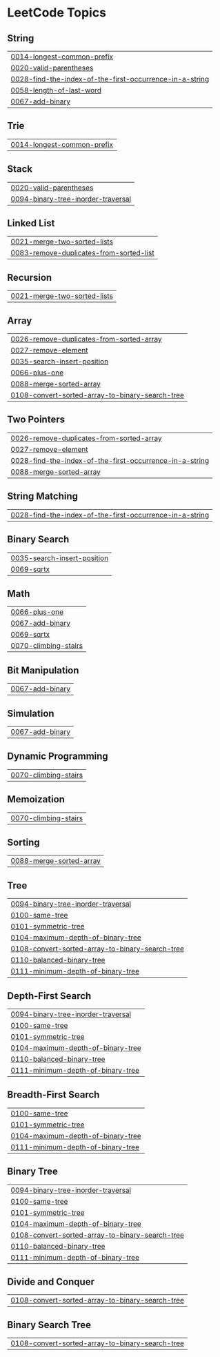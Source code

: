 <!---LeetCode Topics Start-->
# LeetCode Topics
## String
|  |
| ------- |
| [0014-longest-common-prefix](https://github.com/chris1797/LeetCode/tree/master/0014-longest-common-prefix) |
| [0020-valid-parentheses](https://github.com/chris1797/LeetCode/tree/master/0020-valid-parentheses) |
| [0028-find-the-index-of-the-first-occurrence-in-a-string](https://github.com/chris1797/LeetCode/tree/master/0028-find-the-index-of-the-first-occurrence-in-a-string) |
| [0058-length-of-last-word](https://github.com/chris1797/LeetCode/tree/master/0058-length-of-last-word) |
| [0067-add-binary](https://github.com/chris1797/LeetCode/tree/master/0067-add-binary) |
## Trie
|  |
| ------- |
| [0014-longest-common-prefix](https://github.com/chris1797/LeetCode/tree/master/0014-longest-common-prefix) |
## Stack
|  |
| ------- |
| [0020-valid-parentheses](https://github.com/chris1797/LeetCode/tree/master/0020-valid-parentheses) |
| [0094-binary-tree-inorder-traversal](https://github.com/chris1797/LeetCode/tree/master/0094-binary-tree-inorder-traversal) |
## Linked List
|  |
| ------- |
| [0021-merge-two-sorted-lists](https://github.com/chris1797/LeetCode/tree/master/0021-merge-two-sorted-lists) |
| [0083-remove-duplicates-from-sorted-list](https://github.com/chris1797/LeetCode/tree/master/0083-remove-duplicates-from-sorted-list) |
## Recursion
|  |
| ------- |
| [0021-merge-two-sorted-lists](https://github.com/chris1797/LeetCode/tree/master/0021-merge-two-sorted-lists) |
## Array
|  |
| ------- |
| [0026-remove-duplicates-from-sorted-array](https://github.com/chris1797/LeetCode/tree/master/0026-remove-duplicates-from-sorted-array) |
| [0027-remove-element](https://github.com/chris1797/LeetCode/tree/master/0027-remove-element) |
| [0035-search-insert-position](https://github.com/chris1797/LeetCode/tree/master/0035-search-insert-position) |
| [0066-plus-one](https://github.com/chris1797/LeetCode/tree/master/0066-plus-one) |
| [0088-merge-sorted-array](https://github.com/chris1797/LeetCode/tree/master/0088-merge-sorted-array) |
| [0108-convert-sorted-array-to-binary-search-tree](https://github.com/chris1797/LeetCode/tree/master/0108-convert-sorted-array-to-binary-search-tree) |
## Two Pointers
|  |
| ------- |
| [0026-remove-duplicates-from-sorted-array](https://github.com/chris1797/LeetCode/tree/master/0026-remove-duplicates-from-sorted-array) |
| [0027-remove-element](https://github.com/chris1797/LeetCode/tree/master/0027-remove-element) |
| [0028-find-the-index-of-the-first-occurrence-in-a-string](https://github.com/chris1797/LeetCode/tree/master/0028-find-the-index-of-the-first-occurrence-in-a-string) |
| [0088-merge-sorted-array](https://github.com/chris1797/LeetCode/tree/master/0088-merge-sorted-array) |
## String Matching
|  |
| ------- |
| [0028-find-the-index-of-the-first-occurrence-in-a-string](https://github.com/chris1797/LeetCode/tree/master/0028-find-the-index-of-the-first-occurrence-in-a-string) |
## Binary Search
|  |
| ------- |
| [0035-search-insert-position](https://github.com/chris1797/LeetCode/tree/master/0035-search-insert-position) |
| [0069-sqrtx](https://github.com/chris1797/LeetCode/tree/master/0069-sqrtx) |
## Math
|  |
| ------- |
| [0066-plus-one](https://github.com/chris1797/LeetCode/tree/master/0066-plus-one) |
| [0067-add-binary](https://github.com/chris1797/LeetCode/tree/master/0067-add-binary) |
| [0069-sqrtx](https://github.com/chris1797/LeetCode/tree/master/0069-sqrtx) |
| [0070-climbing-stairs](https://github.com/chris1797/LeetCode/tree/master/0070-climbing-stairs) |
## Bit Manipulation
|  |
| ------- |
| [0067-add-binary](https://github.com/chris1797/LeetCode/tree/master/0067-add-binary) |
## Simulation
|  |
| ------- |
| [0067-add-binary](https://github.com/chris1797/LeetCode/tree/master/0067-add-binary) |
## Dynamic Programming
|  |
| ------- |
| [0070-climbing-stairs](https://github.com/chris1797/LeetCode/tree/master/0070-climbing-stairs) |
## Memoization
|  |
| ------- |
| [0070-climbing-stairs](https://github.com/chris1797/LeetCode/tree/master/0070-climbing-stairs) |
## Sorting
|  |
| ------- |
| [0088-merge-sorted-array](https://github.com/chris1797/LeetCode/tree/master/0088-merge-sorted-array) |
## Tree
|  |
| ------- |
| [0094-binary-tree-inorder-traversal](https://github.com/chris1797/LeetCode/tree/master/0094-binary-tree-inorder-traversal) |
| [0100-same-tree](https://github.com/chris1797/LeetCode/tree/master/0100-same-tree) |
| [0101-symmetric-tree](https://github.com/chris1797/LeetCode/tree/master/0101-symmetric-tree) |
| [0104-maximum-depth-of-binary-tree](https://github.com/chris1797/LeetCode/tree/master/0104-maximum-depth-of-binary-tree) |
| [0108-convert-sorted-array-to-binary-search-tree](https://github.com/chris1797/LeetCode/tree/master/0108-convert-sorted-array-to-binary-search-tree) |
| [0110-balanced-binary-tree](https://github.com/chris1797/LeetCode/tree/master/0110-balanced-binary-tree) |
| [0111-minimum-depth-of-binary-tree](https://github.com/chris1797/LeetCode/tree/master/0111-minimum-depth-of-binary-tree) |
## Depth-First Search
|  |
| ------- |
| [0094-binary-tree-inorder-traversal](https://github.com/chris1797/LeetCode/tree/master/0094-binary-tree-inorder-traversal) |
| [0100-same-tree](https://github.com/chris1797/LeetCode/tree/master/0100-same-tree) |
| [0101-symmetric-tree](https://github.com/chris1797/LeetCode/tree/master/0101-symmetric-tree) |
| [0104-maximum-depth-of-binary-tree](https://github.com/chris1797/LeetCode/tree/master/0104-maximum-depth-of-binary-tree) |
| [0110-balanced-binary-tree](https://github.com/chris1797/LeetCode/tree/master/0110-balanced-binary-tree) |
| [0111-minimum-depth-of-binary-tree](https://github.com/chris1797/LeetCode/tree/master/0111-minimum-depth-of-binary-tree) |
## Breadth-First Search
|  |
| ------- |
| [0100-same-tree](https://github.com/chris1797/LeetCode/tree/master/0100-same-tree) |
| [0101-symmetric-tree](https://github.com/chris1797/LeetCode/tree/master/0101-symmetric-tree) |
| [0104-maximum-depth-of-binary-tree](https://github.com/chris1797/LeetCode/tree/master/0104-maximum-depth-of-binary-tree) |
| [0111-minimum-depth-of-binary-tree](https://github.com/chris1797/LeetCode/tree/master/0111-minimum-depth-of-binary-tree) |
## Binary Tree
|  |
| ------- |
| [0094-binary-tree-inorder-traversal](https://github.com/chris1797/LeetCode/tree/master/0094-binary-tree-inorder-traversal) |
| [0100-same-tree](https://github.com/chris1797/LeetCode/tree/master/0100-same-tree) |
| [0101-symmetric-tree](https://github.com/chris1797/LeetCode/tree/master/0101-symmetric-tree) |
| [0104-maximum-depth-of-binary-tree](https://github.com/chris1797/LeetCode/tree/master/0104-maximum-depth-of-binary-tree) |
| [0108-convert-sorted-array-to-binary-search-tree](https://github.com/chris1797/LeetCode/tree/master/0108-convert-sorted-array-to-binary-search-tree) |
| [0110-balanced-binary-tree](https://github.com/chris1797/LeetCode/tree/master/0110-balanced-binary-tree) |
| [0111-minimum-depth-of-binary-tree](https://github.com/chris1797/LeetCode/tree/master/0111-minimum-depth-of-binary-tree) |
## Divide and Conquer
|  |
| ------- |
| [0108-convert-sorted-array-to-binary-search-tree](https://github.com/chris1797/LeetCode/tree/master/0108-convert-sorted-array-to-binary-search-tree) |
## Binary Search Tree
|  |
| ------- |
| [0108-convert-sorted-array-to-binary-search-tree](https://github.com/chris1797/LeetCode/tree/master/0108-convert-sorted-array-to-binary-search-tree) |
<!---LeetCode Topics End-->
